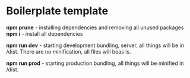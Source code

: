 # Boilerplate template

<strong>npm prune</strong> - installing dependencies and removing all unused packages
<strong>npm i</strong> - install all dependencies<br>

<strong>npm run dev</strong> - starting development bundling, server, all things will be in /dist. There are no minification, all files will beas is.<br>

<strong>npm run prod</strong> - starting production bundling, all things will be minified in /dist.
